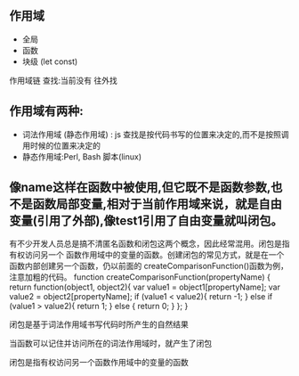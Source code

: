 ## 作用域
- 全局
- 函数
- 块级 (let const)

作用域链
查找:当前没有 往外找
## 作用域有两种:
- 词法作用域 (静态作用域) : js 查找是按代码书写的位置来决定的,而不是按照调用时候的位置来决定的
- 静态作用域:Perl, Bash 脚本(linux)

## 像name这样在函数中被使用,但它既不是函数参数,也不是函数局部变量,相对于当前作用域来说，就是自由变量(引用了外部),像test1引用了自由变量就叫闭包。

有不少开发人员总是搞不清匿名函数和闭包这两个概念，因此经常混用。闭包是指有权访问另一个
函数作用域中的变量的函数。创建闭包的常见方式，就是在一个函数内部创建另一个函数，仍以前面的
createComparisonFunction()函数为例，注意加粗的代码。
function createComparisonFunction(propertyName) { 
 return function(object1, object2){ 
 var value1 = object1[propertyName]; 
 var value2 = object2[propertyName]; 
 if (value1 < value2){ 
 return -1; 
 } else if (value1 > value2){ 
 return 1; 
 } else { 
 return 0; 
 } 
 }; 
}

闭包是基于词法作用域书写代码时所产生的自然结果

当函数可以记住并访问所在的词法作用域时，就产生了闭包

闭包是指有权访问另一个函数作用域中的变量的函数